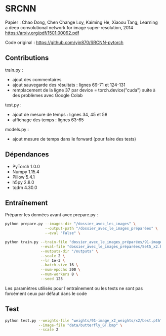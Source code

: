 # SRCNN

Papier :  Chao Dong, Chen Change Loy, Kaiming He, Xiaoou Tang, Learning a deep convolutional network for image super-resolution, 2014
https://arxiv.org/pdf/1501.00092.pdf

Code original : https://github.com/yjn870/SRCNN-pytorch

## Contributions

train.py :
- ajout des commentaires
- ajout sauvegarde des résultats : lignes 69-71 et 124-131
- remplacement de la ligne 37 par device = torch.device("cuda") suite à des problèmes avec Google Colab

test.py :
- ajout de mesure de temps : lignes 34, 45 et 58
- affichage des temps : lignes 63-65

models.py :
- ajout mesure de temps dans le forward (pour faire des tests)

## Dépendances

- PyTorch 1.0.0
- Numpy 1.15.4
- Pillow 5.4.1
- h5py 2.8.0
- tqdm 4.30.0

## Entraînement

Préparer les données avant avec prepare.py :

```bash
python prepare.py --images-dir "/dossier_avec_les_images" \
                  --output-path "/dossier_avec_le_images_préparées" \
                  --eval "False" \
```

```bash
python train.py --train-file "dossier_avec_le_images_préparées/91-image_x2.h5" \
                --eval-file "dossier_avec_le_images_préparées/Set5_x2.h5" \
                --outputs-dir "/outputs" \
                --scale 2 \
                --lr 1e-3 \
                --batch-size 16 \
                --num-epochs 300 \
                --num-workers 8 \
                --seed 123                
```
Les paramètres utilisés pour l'entraînement ou les tests ne sont pas forcément ceux par défaut dans le code

## Test

```bash
python test.py --weights-file "weights/91-image_x2_weights/x2/best.pth" \
               --image-file "data/butterfly_GT.bmp" \
               --scale 2
```
